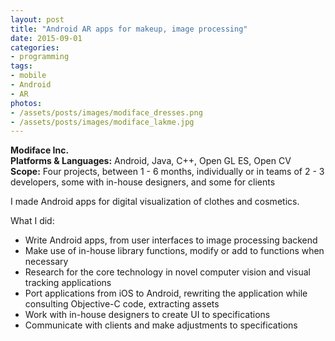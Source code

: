 ```yaml
---
layout: post
title: "Android AR apps for makeup, image processing"
date: 2015-09-01
categories:
- programming
tags:
- mobile
- Android
- AR
photos:
- /assets/posts/images/modiface_dresses.png
- /assets/posts/images/modiface_lakme.jpg
---
```



**Modiface Inc.**  
**Platforms & Languages:** Android, Java, C++, Open GL ES, Open CV  
**Scope:** Four projects, between 1 - 6 months, individually or in teams of 2 - 3 developers, some with in-house designers, and some for clients

I made Android apps for digital visualization of clothes and cosmetics.

<!-- more -->

What I did:
* Write Android apps, from user interfaces to image processing backend
* Make use of in-house library functions, modify or add to functions when necessary
* Research for the core technology in novel computer vision and visual tracking applications
* Port applications from iOS to Android,  rewriting the application while consulting Objective-C code, extracting assets
* Work with in-house designers to create UI to specifications
* Communicate with clients and make adjustments to specifications
